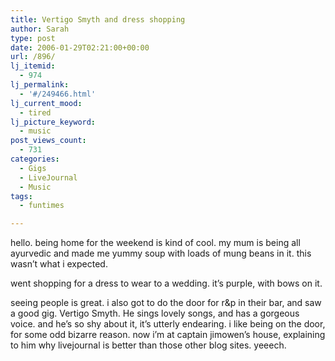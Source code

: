 ```yaml
---
title: Vertigo Smyth and dress shopping
author: Sarah
type: post
date: 2006-01-29T02:21:00+00:00
url: /896/
lj_itemid:
  - 974
lj_permalink:
  - '#/249466.html'
lj_current_mood:
  - tired
lj_picture_keyword:
  - music
post_views_count:
  - 731
categories:
  - Gigs
  - LiveJournal
  - Music
tags:
  - funtimes

---
```

hello. being home for the weekend is kind of cool. my mum is being all ayurvedic and made me yummy soup with loads of mung beans in it. this wasn&#8217;t what i expected.

went shopping for a dress to wear to a wedding. it&#8217;s purple, with bows on it.

seeing people is great. i also got to do the door for r&p in their bar, and saw a good gig. Vertigo Smyth. He sings lovely songs, and has a gorgeous voice. and he&#8217;s so shy about it, it&#8217;s utterly endearing. i like being on the door, for some odd bizarre reason. now i&#8217;m at captain jimowen&#8217;s house, explaining to him why livejournal is better than those other blog sites. yeeech.